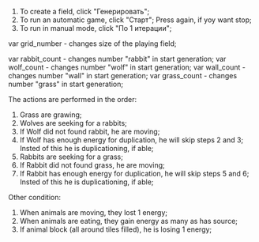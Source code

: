 1. To create a field, click "Генерировать";
2. To run an automatic game, click "Старт";
	Press again, if yoy want stop;
3. To run in manual mode, click "По 1 итерации";

var grid_number - changes size of the playing field;

var rabbit_count - changes number "rabbit" in start generation;
var wolf_count - changes number "wolf" in start generation;
var wall_count - changes number "wall" in start generation;
var grass_count - changes number "grass" in start generation;

The actions are performed in the order:
1. Grass are grawing;
2. Wolves are seeking for a rabbits;
3. If Wolf did not found rabbit, he are moving;
4. If Wolf has enough energy for duplication, he will skip steps 2 and 3;
	Insted of this he is duplicationing, if able;
5. Rabbits are seeking for a grass;
6. If Rabbit did not found grass, he are moving;
7. If Rabbit has enough energy for duplication, he will skip steps 5 and 6;
	Insted of this he is duplicationing, if able;

Other condition:
1. When animals are moving, they lost 1 energy;
2. When animals are eating, they gain energy as many as has source;
3. If animal block (all around tiles filled), he is losing 1 energy;